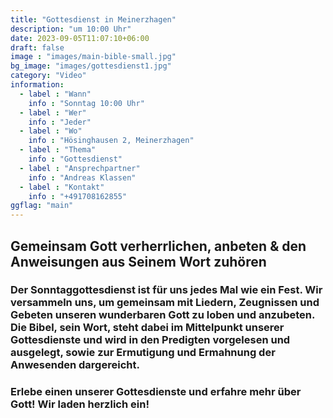 ```yaml
---
title: "Gottesdienst in Meinerzhagen"
description: "um 10:00 Uhr"
date: 2023-09-05T11:07:10+06:00
draft: false
image : "images/main-bible-small.jpg"
bg_image: "images/gottesdienst1.jpg"
category: "Video"
information:
  - label : "Wann"
    info : "Sonntag 10:00 Uhr"
  - label : "Wer"
    info : "Jeder"
  - label : "Wo"
    info : "Hösinghausen 2, Meinerzhagen"
  - label : "Thema"
    info : "Gottesdienst"
  - label : "Ansprechpartner"
    info : "Andreas Klassen"
  - label : "Kontakt"
    info : "+491708162855"
ggflag: "main"
---
```


## Gemeinsam Gott verherrlichen, anbeten & den Anweisungen aus Seinem Wort zuhören

### Der Sonntaggottesdienst ist für uns jedes Mal wie ein Fest. Wir versammeln uns, um gemeinsam mit Liedern, Zeugnissen und Gebeten unseren wunderbaren Gott zu loben und anzubeten. Die Bibel, sein Wort, steht dabei im Mittelpunkt unserer Gottesdienste und wird in den Predigten vorgelesen und ausgelegt, sowie zur Ermutigung und Ermahnung der Anwesenden dargereicht. 

### Erlebe einen unserer Gottesdienste und erfahre mehr über Gott! Wir laden herzlich ein!

